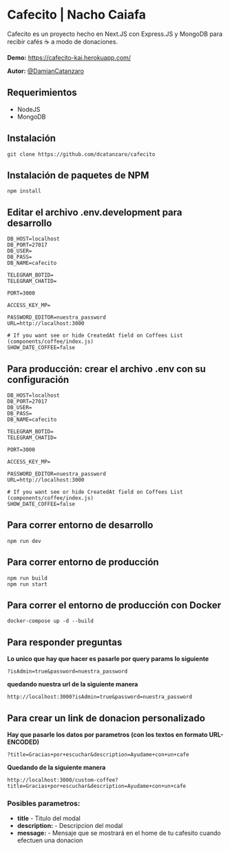 # Cafecito | Nacho Caiafa

Cafecito es un proyecto hecho en Next.JS con Express.JS y MongoDB para recibir cafés ☕️ a modo de donaciones.

**Demo:** https://cafecito-kai.herokuapp.com/

**Autor:** [@DamianCatanzaro](https://twitter.com/DamianCatanzaro)

## Requerimientos

-   NodeJS
-   MongoDB

## Instalación

```
git clone https://github.com/dcatanzaro/cafecito
```

## Instalación de paquetes de NPM

```
npm install
```

## Editar el archivo .env.development para desarrollo

```
DB_HOST=localhost
DB_PORT=27017
DB_USER=
DB_PASS=
DB_NAME=cafecito

TELEGRAM_BOTID=
TELEGRAM_CHATID=

PORT=3000

ACCESS_KEY_MP=

PASSWORD_EDITOR=nuestra_password
URL=http://localhost:3000

# If you want see or hide CreatedAt field on Coffees List (components/coffee/index.js)
SHOW_DATE_COFFEE=false
```

## Para producción: crear el archivo .env con su configuración

```
DB_HOST=localhost
DB_PORT=27017
DB_USER=
DB_PASS=
DB_NAME=cafecito

TELEGRAM_BOTID=
TELEGRAM_CHATID=

PORT=3000

ACCESS_KEY_MP=

PASSWORD_EDITOR=nuestra_password
URL=http://localhost:3000

# If you want see or hide CreatedAt field on Coffees List (components/coffee/index.js)
SHOW_DATE_COFFEE=false
```

## Para correr entorno de desarrollo

```
npm run dev
```

## Para correr entorno de producción

```
npm run build
npm run start
```

## Para correr el entorno de producción con Docker

```
docker-compose up -d --build
```

## Para responder preguntas

**Lo unico que hay que hacer es pasarle por query params lo siguiente**

```
?isAdmin=true&password=nuestra_password
```

**quedando nuestra url de la siguiente manera**

```
http://localhost:3000?isAdmin=true&password=nuestra_password
```

## Para crear un link de donacion personalizado

**Hay que pasarle los datos por parametros (con los textos en formato URL-ENCODED)**

```
?title=Gracias+por+escuchar&description=Ayudame+con+un+cafe
```

**Quedando de la siguiente manera**

```
http://localhost:3000/custom-coffee?title=Gracias+por+escuchar&description=Ayudame+con+un+cafe
```

### Posibles parametros:

-   **title** - Titulo del modal
-   **description:** - Descripcion del modal
-   **message:** - Mensaje que se mostrará en el home de tu cafesito cuando efectuen una donacion
